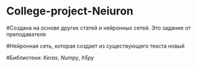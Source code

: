# College-project-Neiuron

#Создана на основе других статей и нейронных сетей. Это задание от преподавателя

#Нейронная сеть, которая создает из существующего текста новый

#Библиотеки: 
*Keras*, *Numpy*, *h5py*
